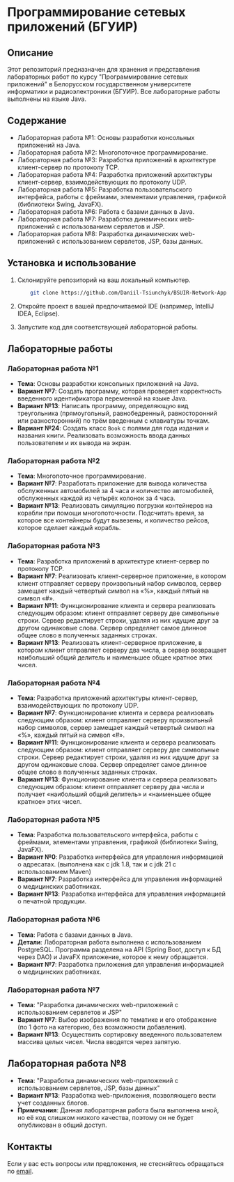 # Программирование сетевых приложений (БГУИР)

## Описание

Этот репозиторий предназначен для хранения и представления лабораторных работ по курсу "Программирование сетевых приложений" в Белорусском государственном университете информатики и радиоэлектроники (БГУИР). Все лабораторные работы выполнены на языке Java.

## Содержание

- Лабораторная работа №1: Основы разработки консольных приложений на Java.
- Лабораторная работа №2: Многопоточное программирование.
- Лабораторная работа №3: Разработка приложений в архитектуре клиент-сервер по протоколу TCP.
- Лабораторная работа №4: Разработка приложений архитектуры клиент-сервер, взаимодействующих по протоколу UDP.
- Лабораторная работа №5: Разработка пользовательского интерфейса, работы с фреймами, элементами управления, графикой (библиотеки Swing, JavaFX).
- Лабораторная работа №6: Работа с базами данных в Java.
- Лабораторная работа №7: Разработка динамических web-приложений с использованием сервлетов и JSP.
- Лабораторная работа №8: Разработка динамических web-приложений с использованием сервлетов, JSP, базы данных.

## Установка и использование

1. Склонируйте репозиторий на ваш локальный компьютер.

    ```bash
        git clone https://github.com/Daniil-Tsiunchyk/BSUIR-Network-Applications-Java-Labs.git
    ```

2. Откройте проект в вашей предпочитаемой IDE (например, IntelliJ IDEA, Eclipse).

3. Запустите код для соответствующей лабораторной работы.

## Лабораторные работы

### Лабораторная работа №1

- **Тема**: Основы разработки консольных приложений на Java.
- **Вариант №7**: Создать программу, которая проверяет корректность введенного идентификатора переменной на языке Java.
- **Вариант №13**: Написать программу, определяющую вид треугольника (прямоугольный, равнобедренный, равносторонний или разносторонний) по трём введенным с клавиатуры точкам.
- **Вариант №24**: Создать класс `Book` с полями для года издания и названия книги. Реализовать возможность ввода данных пользователем и их вывода на экран.

### Лабораторная работа №2

- **Тема**: Многопоточное программирование.
- **Вариант №7**: Разработать приложение для вывода количества обслуженных автомобилей за 4 часа и количество автомобилей, обслуженных каждой из четырёх колонок за 4 часа.
- **Вариант №13**: Реализовать симуляцию погрузки контейнеров на корабли при помощи многопоточности. Подсчитать время, за которое все контейнеры будут вывезены, и количество рейсов, которое сделает каждый корабль.

### Лабораторная работа №3

- **Тема**: Разработка приложений в архитектуре клиент-сервер по протоколу TCP.
- **Вариант №7**: Реализовать клиент-серверное приложение, в котором клиент отправляет серверу произвольный набор символов, сервер замещает каждый четвертый символ на «%», каждый пятый на символ «#».
- **Вариант №11**: Функционирование клиента и сервера реализовать следующим образом: клиент отправляет серверу две символьные строки. Сервер редактирует строки, удаляя из них идущие друг за другом одинаковые слова. Сервер определяет самое длинное общее слово в полученных заданных строках.
- **Вариант №13**: Реализовать клиент-серверное приложение, в котором клиент отправляет серверу два числа, а сервер возвращает наибольший общий делитель и наименьшее общее кратное этих чисел.

### Лабораторная работа №4

- **Тема**: Разработка приложений архитектуры клиент-сервер, взаимодействующих по протоколу UDP.
- **Вариант №7**: Функционирование клиента и сервера реализовать следующим образом: клиент отправляет серверу произвольный набор символов, сервер замещает каждый четвертый символ на «%», каждый пятый на символ «#».
- **Вариант №11**: Функционирование клиента и сервера реализовать следующим образом: клиент отправляет серверу две символьные строки. Сервер редактирует строки, удаляя из них идущие друг за другом одинаковые слова. Сервер определяет самое длинное общее слово в полученных заданных строках.
- **Вариант №13**: Функционирование клиента и сервера реализовать следующим образом: клиент отправляет серверу два числа и получает «наибольший общий делитель» и «наименьшее общее кратное» этих чисел.

### Лабораторная работа №5

- **Тема**: Разработка пользовательского интерфейса, работы с фреймами, элементами управления, графикой (библиотеки Swing, JavaFX).
- **Вариант №0**: Разработка интерфейса для управления информацией о адресатах. (выполнена как c jdk 1.8, так и c jdk 21 с использованием Maven)
- **Вариант №7**: Разработка интерфейса для управления информацией о медицинских работниках.
- **Вариант №13**: Разработка интерфейса для управления информацией о печатной продукции.

### Лабораторная работа №6

- **Тема**: Работа с базами данных в Java.
- **Детали**: Лабораторная работа выполнена с использованием PostgreSQL. Программа разделена на API (Spring Boot, доступ к БД через DAO) и JavaFX приложение, которое к нему обращается.
- **Вариант №7**: Разработка приложения для управления информацией о медицинских работниках.

### Лабораторная работа №7

- **Тема**: "Разработка динамических web-приложений с использованием сервлетов и JSP"
- **Вариант №7**: Выбор изображения по тематике и его отображение (по 1 фото на категорию, без возможности добавления).
- **Вариант №13**: Осуществить сортировку введенного пользователем массива целых чисел. Числа вводятся через запятую.

## Лабораторная работа №8

- **Тема**: "Разработка динамических web-приложений с использованием сервлетов, JSP, базы данных"
- **Вариант №13**: Разработка web-приложения, позволяющего вести учет созданных блогов. 
- **Примечания**: Данная лабораторная работа была выполнена мной, но её код слишком низкого качества, поэтому он не будет опубликован в общий доступ.

## Контакты
Если у вас есть вопросы или предложения, не стесняйтесь обращаться по [email](mailto:fcad.td@gmail.com).

